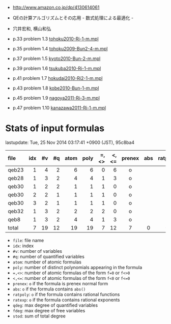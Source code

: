 

- http://www.amazon.co.jp/dp/4130614061
- QEの計算アルゴリズムとその応用 - 数式処理による最適化 -
- 穴井宏和, 横山和弘

- p.33 problem 1.3 [tohoku2010-Ri-1-m.mpl](../exam/manual-fof/tohoku2010-Ri-1-m.mpl)
- p.35 problem 1.4 [tohoku2009-Bun2-4-m.mpl](../exam/manual-fof/tohoku2009-Bun2-4-m.mpl)
- p.37 problem 1.5 [kyoto2010-Bun-2-m.mpl](../exam/manual-fof/kyoto2010-Bun-2-m.mpl)
- p.39 problem 1.6 [tsukuba2010-Ri-1-m.mpl](../exam/manual-fof/tsukuba2010-Ri-1-m.mpl)
- p.41 problem 1.7 [hokudai2010-Ri2-1-m.mpl](../exam/manual-fof/hokudai2010-Ri2-1-m.mpl)
- p.43 problem 1.8 [kobe2010-Bun-1-m.mpl](../exam/manual-fof/kobe2010-Bun-1-m.mpl)
- p.45 problem 1.9 [nagoya2011-Ri-3-m.mpl](../exam/manual-fof/nagoya2011-Ri-3-m.mpl)
- p.47 problem 1.10 [kanazawa2011-Ri-1-m.mpl](../exam/manual-fof/kanazawa2011-Ri-1-m.mpl)



# Stats of input formulas

lastupdate: Tue, 25 Nov 2014 03:17:41 +0900 (JST), 95c8ba4

|                  file|idx|#v|#q|atom|poly|=,<>|<,<=|prenex|abs|ratpoly|ratexp|qdeg|fdeg|stod|
|:----|--:|--:|--:|--:|--:|--:|--:|:-:|:-:|:-:|:-:|--:|--:|--:|
|qeb23                 | 1| 4| 2|  6| 6| 0| 6|o| | | | 1| 2|11|
|qeb28                 | 1| 3| 2|  4| 4| 1| 3|o| | | | 2| 2|12|
|qeb30                 | 1| 2| 2|  1| 1| 1| 0|o| | | | 2| 0| 8|
|qeb30                 | 2| 2| 1|  1| 1| 1| 0|o| | | | 2| 2| 8|
|qeb30                 | 3| 2| 1|  1| 1| 1| 0|o| | | | 2| 2| 8|
|qeb32                 | 1| 3| 2|  2| 2| 2| 0|o| | | | 1| 1| 9|
|qeb8                  | 1| 3| 2|  4| 4| 1| 3|o| | | | 2| 1| 8|
|total                 | 7|19|12| 19|19| 7|12|7|0|0|0|12|10|64|

- `file`: file name
- `idx`: index
- `#v`: number of variables
- `#q`: number of quantified variables
- `atom`: number of atomic formulas
- `poly`: number of distinct polynomials appearing in the formula
- `=,<>`: number of atomic formulas of the form `f=0` or `f<>0`
- `<,<=`: number of atomic formulas of the form `f<0` or `f<=0`
- `prenex`: `o` if the formula is prenex normal form
- `abs`: `o` if the formula contains `abs()`
- `ratpoly`: `o` if the formula contains rational functions
- `ratexp`: `o` if the formula contains rational exponents
- `qdeg`: max degree of quantified variables
- `fdeg`: max degree of free variables
- `stod`: sum of total degree

